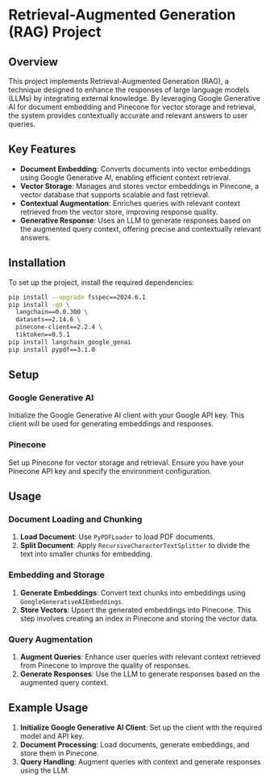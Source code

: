 # Retrieval-Augmented Generation (RAG) Project

## Overview
This project implements Retrieval-Augmented Generation (RAG), a technique designed to enhance the responses of large language models (LLMs) by integrating external knowledge. By leveraging Google Generative AI for document embedding and Pinecone for vector storage and retrieval, the system provides contextually accurate and relevant answers to user queries.

## Key Features
- **Document Embedding**: Converts documents into vector embeddings using Google Generative AI, enabling efficient context retrieval.
- **Vector Storage**: Manages and stores vector embeddings in Pinecone, a vector database that supports scalable and fast retrieval.
- **Contextual Augmentation**: Enriches queries with relevant context retrieved from the vector store, improving response quality.
- **Generative Response**: Uses an LLM to generate responses based on the augmented query context, offering precise and contextually relevant answers.

## Installation
To set up the project, install the required dependencies:

```bash
pip install --upgrade fsspec==2024.6.1
pip install -qU \
  langchain==0.0.300 \
  datasets==2.14.6 \
  pinecone-client==2.2.4 \
  tiktoken==0.5.1
pip install langchain_google_genai
pip install pypdf==3.1.0
```
## Setup

### Google Generative AI
Initialize the Google Generative AI client with your Google API key. This client will be used for generating embeddings and responses.

### Pinecone
Set up Pinecone for vector storage and retrieval. Ensure you have your Pinecone API key and specify the environment configuration.

## Usage

### Document Loading and Chunking
1. **Load Document**: Use `PyPDFLoader` to load PDF documents.
2. **Split Document**: Apply `RecursiveCharacterTextSplitter` to divide the text into smaller chunks for embedding.

### Embedding and Storage
1. **Generate Embeddings**: Convert text chunks into embeddings using `GoogleGenerativeAIEmbeddings`.
2. **Store Vectors**: Upsert the generated embeddings into Pinecone. This step involves creating an index in Pinecone and storing the vector data.

### Query Augmentation
1. **Augment Queries**: Enhance user queries with relevant context retrieved from Pinecone to improve the quality of responses.
2. **Generate Responses**: Use the LLM to generate responses based on the augmented query context.

## Example Usage
1. **Initialize Google Generative AI Client**: Set up the client with the required model and API key.
2. **Document Processing**: Load documents, generate embeddings, and store them in Pinecone.
3. **Query Handling**: Augment queries with context and generate responses using the LLM.
